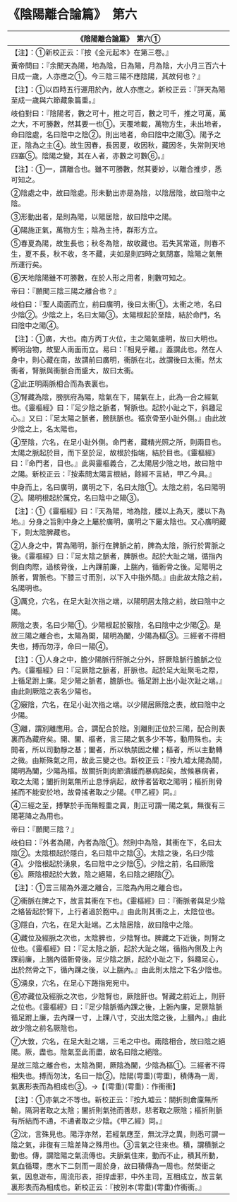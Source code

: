 # 《陰陽離合論篇》　第六

|**《陰陽離合論篇》　第六①**|
|---|
|【注】：①新校正云：『按《全元起本》在第三卷。』|
|黃帝問曰：『余聞天為陽，地為陰，日為陽，月為陰，大小月三百六十日成一歲，人亦應之①。今三陰三陽不應陰陽，其故何也？』|
|【注】：①以四時五行運用於內，故人亦應之。新校正云：『詳天為陽至成一歲與六節藏象篇重。』|
|岐伯對曰：『陰陽者，數之可十，推之可百，數之可千，推之可萬，萬之大，不可勝數，然其要一也①。天覆地載，萬物方生，未出地者，命曰陰處，名曰陰中之陰②。則出地者，命曰陰中之陽③。陽予之正，陰為之主④。故生因春，長因夏，收因秋，藏因冬，失常則天地四塞⑤。陰陽之變，其在人者，亦數之可數⑥。』|
|【注】：①一，謂離合也。雖不可勝數，然其要妙，以離合推步，悉可知之。|
|②陰處之中，故曰陰處。形未動出亦是為陰，以陰居陰，故曰陰中之陰。|
|③形動出者，是則為陽，以陽居陰，故曰陰中之陽。|
|④陽施正氣，萬物方生；陰為主持，群形方立。|
|⑤春夏為陽，故生長也；秋冬為陰，故收藏也。若失其常道，則春不生，夏不長，秋不收，冬不藏，夫如是則四時之氣閉塞，陰陽之氣無所運行矣。|
|⑥天地陰陽雖不可勝數，在於人形之用者，則數可知之。|
|帝曰：『願聞三陰三陽之離合也？』|
|岐伯曰：『聖人南面而立，前曰廣明，後曰太衝①。太衝之地，名曰少陰②。少陰之上，名曰太陽③。太陽根起於至陰，結於命門，名曰陰中之陽④。|
|【注】：①廣，大也。南方丙丁火位，主之陽氣盛明，故曰大明也。嚮明治物，故聖人南面而立。易曰：『相見乎離。』蓋謂此也。然在人身中，則心藏在南，故謂前曰廣明，衝脈在北，故謂後曰太衝。然太衝者，腎脈與衝脈合而盛大，故曰太衝。|
|②此正明兩脈相合而為表裏也。|
|③腎藏為陰，膀胱府為陽，陰氣在下，陽氣在上，此為一合之經氣也。《靈樞經》曰：『足少陰之脈者，腎脈也。起於小趾之下，斜趣足心。』又曰：『足太陽之脈者，膀胱脈也。循京骨至小趾外側。』由此故少陰之上，名太陽也。|
|④至陰，穴名，在足小趾外側。命門者，藏精光照之所，則兩目也。太陽之脈起於目，而下至於足，故根於指端，結於目也。《靈樞經》曰：『命門者，目也。』此與靈樞義合，乙太陽居少陰之地，故曰陰中之陽。新校正云：『按素問太陽言根結，餘經不言結，甲乙今具。』|
|中身而上，名曰廣明，廣明之下，名曰太陰①。太陰之前，名曰陽明②。陽明根起於厲兌，名曰陰中之陽③。|
|【注】：①《靈樞經》曰：『天為陽，地為陰，腰以上為天，腰以下為地。』分身之旨則中身之上屬於廣明，廣明之下屬太陰也。又心廣明藏下，則太陰脾藏也。|
|②人身之中，胃為陽明，脈行在脾脈之前，脾為太陰，脈行於胃脈之後。《靈樞經》曰：『足太陰之脈者，脾脈也。起於大趾之端，循指內側白肉際，過核骨後，上內踝前廉，上腨內，循䯒骨之後。足陽明之脈者，胃脈也。下膝三寸而別，以下入中指外間。』由此故太陰之前，名陽明也。|
|③厲兌，穴名，在足大趾次指之端，以陽明居太陰之前，故曰陰中之陽。|
|厥陰之表，名曰少陽①。少陽根起於竅陰，名曰陰中之少陽②。是故三陽之離合也，太陽為開，陽明為闔，少陽為樞③。三經者不得相失也，搏而勿浮，命曰一陽④。|
|【注】：①人身之中，膽少陽脈行肝脈之分外，肝厥陰脈行膽脈之位內。《靈樞經》曰：『足厥陰之脈者，肝脈也。起於足大趾聚毛之際，上循足跗上廉。足少陽之脈者，膽脈也。循足跗上出小趾次趾之端。』由此則厥陰之表名少陽也。|
|②竅陰，穴名，在足小趾次指之端。以少陽居厥陰之表，故曰陰中之少陽。|
|③離，謂別離應用。合，謂配合於陰。別離則正位於三陽，配合則表裏而為藏府矣。開、闔、樞者，言三陽之氣多少不等，動用殊也。夫開者，所以司動靜之基；闔者，所以執禁固之權；樞者，所以主動轉之微。由斯殊氣之用，故此三變之也。新校正云：『按九墟太陽為關，陽明為闔，少陽為樞。故關折則肉節潰緩而暴病起矣，故候暴病者，取之太陽；闔折則氣無所止息悸病起，故悸者皆取之陽明；樞折則骨搖而不能安於地，故骨搖者取之少陽。《甲乙經》同。』|
|④三經之至，搏擊於手而無輕重之異，則正可謂一陽之氣，無復有三陽荖降之為用也。|
|帝曰：『願聞三陰？』|
|岐伯曰：『外者為陽，內者為陰①。然則中為陰，其衝在下，名曰太陰②。太陰根起於隱白，名曰陰中之陰③。太陰之後，名曰少陰④。少陰根起於湧泉，名曰陰中之少陰⑤。少陰之前，名曰厥陰⑥。厥陰根起於大敦，陰之絕陽，名曰陰之絕陰⑦。|
|【注】：①言三陽為外運之離合，三陰為內用之離合也。|
|②衝脈在脾之下，故言其衝在下也。《靈樞經》曰：『衝脈者與足少陰之絡皆起於腎下，上行者過於胞中。』由此則其衝之上，太陰位也。|
|③隱白，穴名，在足大趾端。乙太陰居陰，故曰陰中之陰。|
|④藏位及經脈之次也，太陰脾也，少陰腎也。脾藏之下近後，則腎之位也。《靈樞經》曰：『足太陰之脈，起於大趾之端，循指內側及上內踝前廉，上腨內循䯒骨後。足少陰之脈，起於小趾之下，斜趣足心，出於然骨之下，循內踝之後，以上腨內。』由此則太陰之下名少陰也。|
|⑤湧泉，穴名，在足心下踡指宛宛中。|
|⑥亦藏位及經脈之次也，少陰腎也，厥陰肝也。腎藏之前近上，則肝之位也。《靈樞經》曰：『足少陰脈循內踝之後，上䯒內廉，足厥陰脈循足跗上廉，去內踝一寸，上踝八寸，交出太陰之後，上膕內。』由此故少陰之前名厥陰也。|
|⑦大敦，穴名，在足大趾之端，三毛之中也。兩陰相合，故曰陰之絕陽。厥，盡也。陰氣至此而盡，故名曰陰之絕陰。|
|是故三陰之離合也，太陰為開，厥陰為闔，少陰為樞①。三經者不得相失也。搏而勿沈，名曰一陰②。陰陽(雩重)(雩重)，積傳為一周，氣裏形表而為相成也③。→【(雩重)(雩重)：作衝衝】|
|【注】：①亦氣之不等也。新校正云：『按九墟云：關折則倉廩無所輸，隔洞者取之太陰；闔折則氣弛而善悲，悲者取之厥陰；樞折則脈有所結而不通，不通者取之少陰。《甲乙經》同。』|
|②沈，言殊見也。陽浮亦然，若經氣應至，無沈浮之異，則悉可謂一陰之氣，非復有三陰差降之殊用也。③言氣之往來也。積，謂積脈之動也。傳，謂陰陽之氣流傳也。夫脈氣住來，動而不止，積其所動，氣血循環，應水下二刻而一周於身，故曰積傳為一周也。然榮衛之氣，因息遊布，周流形表，拒捍虛邪，中外主司，互相成立，故言氣裏形表而為相成也。新校正云：『按別本(雩重)(雩重)作衝衝。』|



